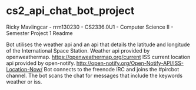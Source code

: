 # cs2_api_chat_bot_project
Ricky Mavlingcar - rrm130230 - CS2336.0U1 - Computer Science II - Semester Project 1 Readme

Bot utilises the weather api and an api that details the latitude and longitude of the International Space Station.
Weather api provided by openweathermap. https://openweathermap.org/current
ISS current location api provided by open-notify. http://open-notify.org/Open-Notify-API/ISS-Location-Now/
Bot connects to the freenode IRC and joins the #pircbot channel.
The bot scans the chat for messages that include the keywords weather or iss. 
